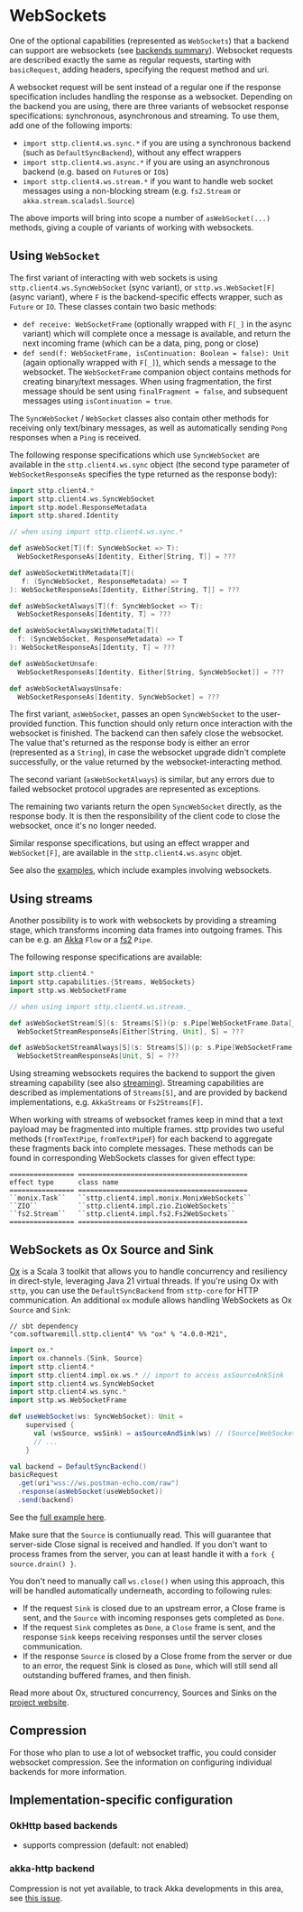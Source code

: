 # WebSockets

One of the optional capabilities (represented as `WebSockets`) that a backend can support are websockets (see [backends summary](backends/summary.md)). Websocket requests are described exactly the same as regular requests, starting with `basicRequest`, adding headers, specifying the request method and uri.

A websocket request will be sent instead of a regular one if the response specification includes handling the response as a websocket. Depending on the backend you are using, there are three variants of websocket response specifications: synchronous, asynchronous and streaming. To use them, add one of the following imports:

* `import sttp.client4.ws.sync.*` if you are using a synchronous backend (such as `DefaultSyncBackend`), without any effect wrappers
* `import sttp.client4.ws.async.*` if you are using an asynchronous backend (e.g. based on `Future`s or `IO`s)
* `import sttp.client4.ws.stream.*` if you want to handle web socket messages using a non-blocking stream (e.g. `fs2.Stream` or `akka.stream.scaladsl.Source`)

The above imports will bring into scope a number of `asWebSocket(...)` methods, giving a couple of variants of working with websockets.

## Using `WebSocket`

The first variant of interacting with web sockets is using `sttp.client4.ws.SyncWebSocket` (sync variant), or `sttp.ws.WebSocket[F]` (async variant), where `F` is the backend-specific effects wrapper, such as `Future` or `IO`. These classes contain two basic methods:
 
* `def receive: WebSocketFrame` (optionally wrapped with `F[_]` in the async variant) which will complete once a message is available, and return the next incoming frame (which can be a data, ping, pong or close)
* `def send(f: WebSocketFrame, isContinuation: Boolean = false): Unit` (again optionally wrapped with `F[_]`), which sends a message to the websocket. The `WebSocketFrame` companion object contains methods for creating binary/text messages. When using fragmentation, the first message should be sent using `finalFragment = false`, and subsequent messages using `isContinuation = true`.
 
The `SyncWebSocket` / `WebSocket` classes also contain other methods for receiving only text/binary messages, as well as automatically sending `Pong` responses when a `Ping` is received.

The following response specifications which use `SyncWebSocket` are available in the `sttp.client4.ws.sync` object (the second type parameter of `WebSocketResponseAs` specifies the type returned as the response body):

```scala
import sttp.client4.*
import sttp.client4.ws.SyncWebSocket
import sttp.model.ResponseMetadata
import sttp.shared.Identity

// when using import sttp.client4.ws.sync.*

def asWebSocket[T](f: SyncWebSocket => T): 
  WebSocketResponseAs[Identity, Either[String, T]] = ???

def asWebSocketWithMetadata[T](
   f: (SyncWebSocket, ResponseMetadata) => T
): WebSocketResponseAs[Identity, Either[String, T]] = ???

def asWebSocketAlways[T](f: SyncWebSocket => T): 
  WebSocketResponseAs[Identity, T] = ???

def asWebSocketAlwaysWithMetadata[T](
  f: (SyncWebSocket, ResponseMetadata) => T
): WebSocketResponseAs[Identity, T] = ???

def asWebSocketUnsafe: 
  WebSocketResponseAs[Identity, Either[String, SyncWebSocket]] = ???

def asWebSocketAlwaysUnsafe: 
  WebSocketResponseAs[Identity, SyncWebSocket] = ???
```

The first variant, `asWebSocket`, passes an open `SyncWebSocket` to the user-provided function. This function should only return once interaction with the websocket is finished. The backend can then safely close the websocket. The value that's returned as the response body is either an error (represented as a `String`), in case the websocket upgrade didn't complete successfully, or the value returned by the websocket-interacting method. 

The second variant (`asWebSocketAlways`) is similar, but any errors due to failed websocket protocol upgrades are represented as exceptions.

The remaining two variants return the open `SyncWebSocket` directly, as the response body. It is then the responsibility of the client code to close the websocket, once it's no longer needed.

Similar response specifications, but using an effect wrapper and `WebSocket[F]`, are available in the `sttp.client4.ws.async` objet. 

See also the [examples](examples.md), which include examples involving websockets.

## Using streams

Another possibility is to work with websockets by providing a streaming stage, which transforms incoming data frames into outgoing frames. This can be e.g. an [Akka](backends/akka.md) `Flow` or a [fs2](backends/fs2.md) `Pipe`.

The following response specifications are available: 

```scala
import sttp.client4.*
import sttp.capabilities.{Streams, WebSockets}
import sttp.ws.WebSocketFrame

// when using import sttp.client4.ws.stream._

def asWebSocketStream[S](s: Streams[S])(p: s.Pipe[WebSocketFrame.Data[_], WebSocketFrame]): 
  WebSocketStreamResponseAs[Either[String, Unit], S] = ???

def asWebSocketStreamAlways[S](s: Streams[S])(p: s.Pipe[WebSocketFrame.Data[_], WebSocketFrame]): 
  WebSocketStreamResponseAs[Unit, S] = ???
```

Using streaming websockets requires the backend to support the given streaming capability (see also [streaming](requests/streaming.md)). Streaming capabilities are described as implementations of `Streams[S]`, and are provided by backend implementations, e.g. `AkkaStreams` or `Fs2Streams[F]`.

When working with streams of websocket frames keep in mind that a text payload may be fragmented into multiple frames.
sttp provides two useful methods (`fromTextPipe`, `fromTextPipeF`) for each backend to aggregate these fragments back into complete messages.
These methods can be found in corresponding WebSockets classes for given effect type:

```{eval-rst}
================ ==========================================
effect type      class name
================ ==========================================
``monix.Task``   ``sttp.client4.impl.monix.MonixWebSockets``   
``ZIO``          ``sttp.client4.impl.zio.ZioWebSockets``
``fs2.Stream``   ``sttp.client4.impl.fs2.Fs2WebSockets``
================ ==========================================
```

## WebSockets as Ox Source and Sink

[Ox](https://ox.softwaremill.com) is a Scala 3 toolkit that allows you to handle concurrency and resiliency in direct-style, leveraging Java 21 virtual threads.
If you're using Ox with `sttp`, you can use the `DefaultSyncBackend` from `sttp-core` for HTTP communication. An additional `ox` module allows handling WebSockets 
as Ox `Source` and `Sink`:

```
// sbt dependency
"com.softwaremill.sttp.client4" %% "ox" % "4.0.0-M21",
```

```scala 
import ox.*
import ox.channels.{Sink, Source}
import sttp.client4.*
import sttp.client4.impl.ox.ws.* // import to access asSourceAnkSink
import sttp.client4.ws.SyncWebSocket
import sttp.client4.ws.sync.*
import sttp.ws.WebSocketFrame

def useWebSocket(ws: SyncWebSocket): Unit =
    supervised {
      val (wsSource, wsSink) = asSourceAndSink(ws) // (Source[WebSocketFrame], Sink[WebSocketFrame])
      // ...
    }

val backend = DefaultSyncBackend()
basicRequest
  .get(uri"wss://ws.postman-echo.com/raw")
  .response(asWebSocket(useWebSocket))
  .send(backend)
```

See the [full example here](https://github.com/softwaremill/sttp/blob/master/examples3/src/main/scala/sttp/client4/examples/WebSocketOx.scala).

Make sure that the `Source` is contiunually read. This will guarantee that server-side Close signal is received and handled. 
If you don't want to process frames from the server, you can at least handle it with a `fork { source.drain() }`.
  
You don't need to manually call `ws.close()` when using this approach, this will be handled automatically underneath, 
according to following rules:
 - If the request `Sink` is closed due to an upstream error, a Close frame is sent, and the `Source` with incoming responses gets completed as `Done`.
 - If the request `Sink` completes as `Done`, a `Close` frame is sent, and the response `Sink` keeps receiving responses until the server closes communication.
 - If the response `Source` is closed by a Close frome from the server or due to an error, the request Sink is closed as `Done`, which will still send all outstanding buffered frames, and then finish.

Read more about Ox, structured concurrency, Sources and Sinks on the [project website](https://ox.softwaremill.com).

## Compression

For those who plan to use a lot of websocket traffic, you could consider websocket compression. See the information on
configuring individual backends for more information.

## Implementation-specific configuration

### OkHttp based backends

* supports compression (default: not enabled)

### akka-http backend

Compression is not yet available, to track Akka developments in this area, see [this issue](https://github.com/akka/akka-http/issues/659).

